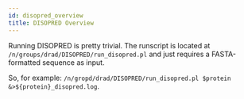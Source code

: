 ```yaml
---
id: disopred_overview
title: DISOPRED Overview
---
```


Running DISOPRED is pretty trivial. The runscript is located at `/n/groups/drad/DISOPRED/run_disopred.pl` and just requires a FASTA-formatted sequence as input.

So, for example: `/n/gropd/drad/DISOPRED/run_disopred.pl $protein &>${protein}_disopred.log`.
